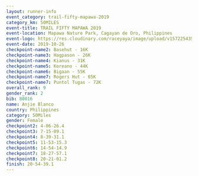 ```yaml
---
layout: runner-info 
event_category: trail-fifty-mapawa-2019 
category_km: 50MILES 
event-title: TRAIL FIFTY MAPAWA 2019 
event-location: Mapawa Nature Park, Cagayan de Oro, Philippines 
event-logo: https://res.cloudinary.com/raceyaya/image/upload/v1572254355/logo/trail-fifty-mapawa_fizjmb.jpg 
event-date: 2019-10-26 
checkpoint-name2: Basehut - 16K 
checkpoint-name3: Hagpason - 26K 
checkpoint-name4: Kianus - 31K 
checkpoint-name5: Koreano - 44K 
checkpoint-name6: Bigaan - 55K 
checkpoint-name7: Rogers Hut - 65K 
checkpoint-name7: Puntol Tugas - 72K 
overall_rank: 9
gender_rank: 2
bib: 80016
name: Anjie Blanco
country: Philippines
category: 50Miles
gender: Female
checkpoint2: 4-06-26.4
checkpoint3: 7-15-09.1
checkpoint4: 8-39-31.1
checkpoint5: 11-53-15.3
checkpoint6: 14-54-14.9
checkpoint7: 18-27-57.1
checkpoint8: 20-21-01.2
finish: 20-54-39.1
---
```

